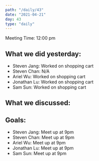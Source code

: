 ```yaml
---
path: "/daily/43"
date: "2021-04-21"
day: 43
type: "daily"
---
```


<!-- Output copied to clipboard! -->


Meeting Time: 12:00 pm


## What we did yesterday:



*   Steven Jang: Worked on shopping cart
*   Steven Chan: N/A 
*   Ariel Wu: Worked on shopping cart
*   Jonathan Lu: Worked on shopping cart
*   Sam Sun: Worked on shopping cart


## What we discussed:


## Goals:



*   Steven Jang: Meet up at 9pm
*   Steven Chan: Meet up at 9pm
*   Ariel Wu: Meet up at 9pm
*   Jonathan Lu: Meet up at 9pm
*   Sam Sun: Meet up at 9pm